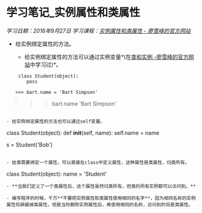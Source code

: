 ﻿# 学习笔记_实例属性和类属性
*学习日期：2016年9月27日*
*学习课程：[实例属性和类属性 - 廖雪峰的官方网站](http://www.liaoxuefeng.com/wiki/0014316089557264a6b348958f449949df42a6d3a2e542c000/0014319117128404c7dd0cf0e3c4d88acc8fe4d2c163625000)*

- 给实例绑定属性的方法。

  - 给实例绑定属性的方法可以通过实例变量*(在[类和实例 -廖雪峰的官方网站](http://www.liaoxuefeng.com/wiki/0014316089557264a6b348958f449949df42a6d3a2e542c000/001431864715651c99511036d884cf1b399e65ae0d27f7e000)中学习过)*。
  
  ```
   class Student(object):
      pass
 
  >>> bart.name = 'Bart Simpson'
>>> bart.name
'Bart Simpson'
  ```
  
  - 给实例绑定属性的方法也可以通过self变量。
  ```
  class Student(object):
      def __init__(self, name):
          self.name = name

  s = Student('Bob')
  ```
  
- 给类需要绑定一个属性，可以直接在class中定义属性，这种属性是类属性，归类所有。

  ```
  class Student(object):
      name = 'Student'
  ```
  - **当我们定义了一个类属性后，这个属性虽然归类所有，但类的所有实例都可以访问到。**

- 编写程序的时候，千万**不要把实例属性和类属性使用相同的名字**，因为相同名称的实例属性将屏蔽掉类属性，但是当你删除实例属性后，再使用相同的名称，访问到的将是类属性。
